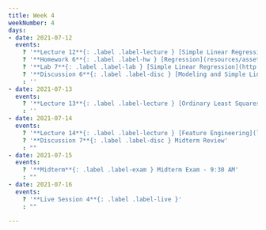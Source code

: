 ```yaml
---
title: Week 4
weekNumber: 4
days:
- date: 2021-07-12
  events:
    ? '**Lecture 12**{: .label .label-lecture } [Simple Linear Regression](lecture/lec12)'
    ? '**Homework 6**{: .label .label-hw } [Regression](resources/assets/hw/hw6.pdf) (due Jul 19)'
    ? '**Lab 7**{: .label .label-lab } [Simple Linear Regression](http://data100.datahub.berkeley.edu/hub/user-redirect/git-sync?repo=https://github.com/DS-100/su21&urlpath=tree/su21/lab/lab07&branch=main) (due Jul 17)'
    ? '**Discussion 6**{: .label .label-disc } [Modeling and Simple Linear Regression](https://drive.google.com/file/d/1UXTayUY-mS_TbpJOUpoFFXdVF9bt426x/view?usp=sharing) [(solution)](https://drive.google.com/file/d/1beuoSfMFxI7o_1AD34HPgEE4D9c1PE6B/view?usp=sharing)'
    : ''
- date: 2021-07-13
  events:
    ? '**Lecture 13**{: .label .label-lecture } [Ordinary Least Squares + Geometric Interpretation](lecture/lec13)'
    : ''
- date: 2021-07-14
  events:
    ? '**Lecture 14**{: .label .label-lecture } [Feature Engineering](lecture/lec14)'
    ? '**Discussion 7**{: .label .label-disc } Midterm Review'
    : ""
- date: 2021-07-15
  events:
    ? '**Midterm**{: .label .label-exam } Midterm Exam - 9:30 AM'
    : ""
- date: 2021-07-16
  events:
    ? '**Live Session 4**{: .label .label-live }'
    : ""

---
```

